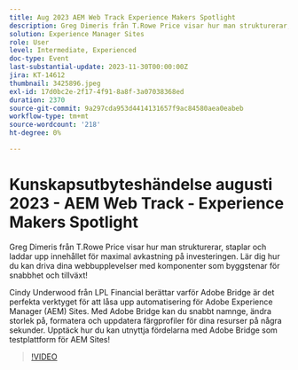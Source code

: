 ```yaml
---
title: Aug 2023 AEM Web Track Experience Makers Spotlight
description: Greg Dimeris från T.Rowe Price visar hur man strukturerar, staplar och laddar upp innehållet för maximal avkastning på investeringen. Lär dig hur du kan ge liv åt dina webbupplevelser med komponenter som byggstenar för snabbhet och tillväxt!Cindy Underwood från LPL Financial delar med sig av varför Adobe Bridge är det perfekta verktyget för att låsa upp automatisering för Adobe Experience Manager (AEM) sajter. Med Adobe Bridge kan du snabbt namnge, ändra storlek på, formatera och uppdatera färgprofiler för dina resurser på några sekunder. Upptäck hur du kan utnyttja fördelarna med Adobe Bridge som testplattform för AEM sajter!
solution: Experience Manager Sites
role: User
level: Intermediate, Experienced
doc-type: Event
last-substantial-update: 2023-11-30T00:00:00Z
jira: KT-14612
thumbnail: 3425896.jpeg
exl-id: 17d0bc2e-2f17-4f91-8a8f-3a07038368ed
duration: 2370
source-git-commit: 9a297cda953d4414131657f9ac84580aea0eabeb
workflow-type: tm+mt
source-wordcount: '218'
ht-degree: 0%

---
```


# Kunskapsutbyteshändelse augusti 2023 - AEM Web Track - Experience Makers Spotlight

Greg Dimeris från T.Rowe Price visar hur man strukturerar, staplar och laddar upp innehållet för maximal avkastning på investeringen. Lär dig hur du kan driva dina webbupplevelser med komponenter som byggstenar för snabbhet och tillväxt!

Cindy Underwood från LPL Financial berättar varför Adobe Bridge är det perfekta verktyget för att låsa upp automatisering för Adobe Experience Manager (AEM) Sites. Med Adobe Bridge kan du snabbt namnge, ändra storlek på, formatera och uppdatera färgprofiler för dina resurser på några sekunder. Upptäck hur du kan utnyttja fördelarna med Adobe Bridge som testplattform för AEM Sites!

>[!VIDEO](https://video.tv.adobe.com/v/3425896/?learn=on)
